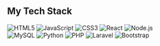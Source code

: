 ## My Tech Stack
<img alt="HTML5" src="https://img.shields.io/badge/HTML5-E34F26?style=flat&logo=html5&logoColor=ffffff"> <img alt="JavaScript" src="https://img.shields.io/badge/JavaScript-F7DF1E?style=flat&logo=javascript&logoColor=000000"> <img alt="CSS3" src="https://img.shields.io/badge/CSS-dodgerblue?style=flat&logo=css3&logoColor=ffffff"> <img alt="React" src="https://img.shields.io/badge/React-61DAFB?style=flat&logo=react&logoColor=000000"> <img alt="Node.js" src="https://img.shields.io/badge/Node.js-5FA04E?style=flat&logo=node.js&logoColor=ffffff"> <br> <img alt="MySQL" src="https://img.shields.io/badge/MySQL-4479A1?style=flat&logo=mysql&logoColor=ffffff"> <img alt="Python" src="https://img.shields.io/badge/Python-3776AB?style=flat&logo=python&logoColor=ffffff"> <img alt="PHP" src="https://img.shields.io/badge/PHP-8892bf?style=flat&logo=php&logoColor=ffffff"> <img alt="Laravel" src="https://img.shields.io/badge/Laravel-FF2D20?style=flat&logo=laravel&logoColor=ffffff"> <img alt="Bootstrap" src="https://img.shields.io/badge/Bootstrap-7952B3?style=flat&logo=bootstrap&logoColor=ffffff">


